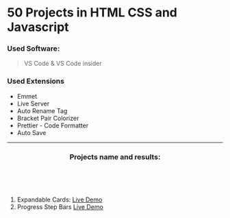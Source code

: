 # 50 Projects in HTML CSS and Javascript

### Used Software:

> VS Code & VS Code insider

### Used Extensions

- Emmet
- Live Server
- Auto Rename Tag
- Bracket Pair Colorizer
- Prettier - Code Formatter
- Auto Save

---

 <h3 align="center"> Projects name and results: </h3>
 <br><br><br>

1. Expandable Cards: [Live Demo](https://distracted-kepler-d186df.netlify.app)
2. Progress Step Bars
   [Live Demo](https://infallible-brattain-6d5102.netlify.app/)

